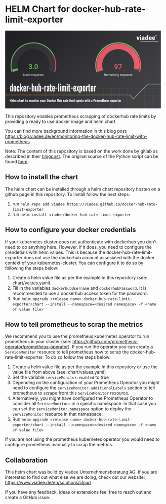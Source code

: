 # HELM Chart for docker-hub-rate-limit-exporter

![](teaser.jpg)

This repository enables prometheus scrapping of dockerhub rate limits by providing a ready to use docker image and helm chart.

You can find more background information in this blog post: https://blog.viadee.de/en/monitoring-the-docker-hub-rate-limit-with-prometheus

Note: The content of this repository is based on the work done by gitlab as described in their [blogpost](https://about.gitlab.com/blog/2020/11/18/docker-hub-rate-limit-monitoring/). The original source of the Python script can be found [here](https://gitlab.com/gitlab-com/marketing/corporate_marketing/developer-evangelism/code/docker-hub-limit-exporter).

## How to install the chart

The helm chart can be installed through a helm chart repository hosten on a github page in this repository. To install follow the next steps:

1. run `helm repo add viadee https://viadee.github.io/docker-hub-rate-limit-exporter`
2. run `helm install viadee/docker-hub-rate-limit-exporter`

## How to configure your docker credentials

If your kubernetes cluster does not authenticate with dockerhub you don't need to do anything here. However, if it does, you need to configure the crendetials with helm values. This is because the docker-hub-rate-limit-exporter does not use the dockerhub account assosiated with the docker context of your kubernetes-cluster. You can configure it to do so by following the steps below:

1. Create a helm value file as per the example in this repository (see: chart/values.yaml)
2. Fill in the variables `dockerhubUsername` and `dockerhubPassword`. It is recommended to use a dockerhub access token for the password.
3. Run `helm upgrade <release name> docker-hub-rate-limit-exporter/chart --install --namespace=<desired namespace> -f <name of value file>`

## How to tell prometheus to scrap the metrics

We recommend you to use the prometheus kubernetes operator to run prometheus in your cluster (see: https://github.com/prometheus-operator/prometheus-operator). If you run the operator you can create a `ServiceMonitor` resource to tell prometheus how to scrap the docker-hub-rate-limit-exporter. To do so follow the steps below:

1. Create a helm value file as per the example in this repository or use the value file from above (see: chart/values.yaml)
2. Set the variable `serviceMonitor.enabled` to true
3. Depending on the configuration of your Prometheus Operator you might need to configure the `serviceMonitor.additionalLabels` section to tell prometheus to scrape from this `ServiceMonitor` resource.
4. Alternatively, you might have configured the Prometheus Operator to consider all `ServiceMonitors` in a specific namespace. In that case you can set the `serviceMonitor.namespace` option to deploy the `ServiceMonitor` resource in that namespace.
5. Run `helm upgrade <release name> docker-hub-rate-limit-exporter/chart --install --namespace=<desired namespace> -f <name of value file>`

If you are not using the prometheus kubernetes operator you would need to configure prometheus manually to scrap the metrics.

## Collaboration

This helm chart was build by viadee Unternehmensberatung AG. If you are interested to find out what else we are doing, check out our website: https://www.viadee.de/en/solutions/cloud

If you have any feedback, ideas or extensions feel free to reach out and create a GitHub issue.
